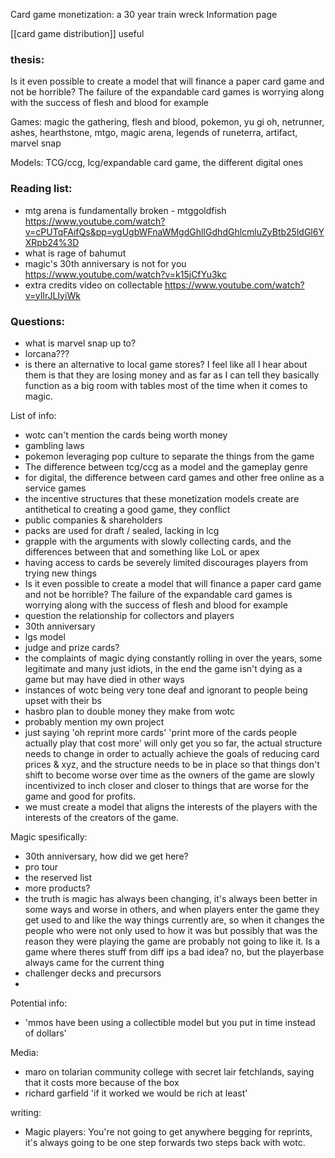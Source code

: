 Card game monetization: a 30 year train wreck
Information page

[[card game distribution]] useful


### thesis:
Is it even possible to create a model that will finance a paper card game and not be horrible? The failure of the expandable card games is worrying along with the success of flesh and blood for example

Games: magic the gathering, flesh and blood,  pokemon, yu gi oh, netrunner, ashes, hearthstone, mtgo, magic arena, legends of runeterra, artifact, marvel snap

Models: TCG/ccg, lcg/expandable card game, the different digital ones

### Reading list:
-  mtg arena is fundamentally broken - mtggoldfish https://www.youtube.com/watch?v=cPUTqFAifQs&pp=ygUgbWFnaWMgdGhlIGdhdGhlcmluZyBtb25ldGl6YXRpb24%3D
- what is rage of bahumut
- magic's 30th anniversary is not for you https://www.youtube.com/watch?v=k15jCfYu3kc
-  extra credits video on collectable https://www.youtube.com/watch?v=yIlrJLIyiWk 


### Questions:
- what is marvel snap up to?
- lorcana???
- is there an alternative to local game stores? I feel like all I hear about them is that they are losing money and as far as I can tell they basically function as a big room with tables most of the time when it comes to magic.

List of info:
- wotc can't mention the cards being worth money
- gambling laws
- pokemon leveraging pop culture to separate the things from the game
- The difference between tcg/ccg as a model and the gameplay genre
- for digital, the difference between card games and other free online as a service games
- the incentive structures that these monetization models create are antithetical to creating a good game, they conflict
- public companies & shareholders
- packs are used for draft / sealed, lacking in lcg
- grapple with the arguments with slowly collecting cards, and the differences between that and something like LoL or apex
- having access to cards be severely limited discourages players from trying new things
- Is it even possible to create a model that will finance a paper card game and not be horrible? The failure of the expandable card games is worrying along with the success of flesh and blood for example
- question the relationship for collectors and players
- 30th anniversary
- lgs model
- judge and prize cards?
- the complaints of magic dying constantly rolling in over the years, some legitimate and many just idiots, in the end the game isn't dying as a game but may have died in other ways
- instances of wotc being very tone deaf and ignorant to people being upset with their bs
- hasbro plan to double money they make from wotc
- probably mention my own project
- just saying 'oh reprint more cards' 'print more of the cards people actually play that cost more' will only get you so far, the actual structure needs to change in order to actually achieve the goals of reducing card prices & xyz, and the structure needs to be in place so that things don't shift to become worse over time as the owners of the game are slowly incentivized to inch closer and closer to things that are worse for the game and good for profits.
- we must create a model that aligns the interests of the players with the interests of the creators of the game.

Magic spesifically:
- 30th anniversary, how did we get here?
- pro tour
- the reserved list
- more products?
- the truth is magic has always been changing, it's always been better in some ways and worse in others, and when players enter the game they get used to and like the way things currently are, so when it changes the people who were not only used to how it was but possibly that was the reason they were playing the game are probably not going to like it. Is a game where theres stuff from diff ips a bad idea? no, but the playerbase always came for the current thing
- challenger decks and precursors
- 


Potential info:
- 'mmos have been using a collectible model but you put in time instead of dollars'

Media:
- maro on tolarian community college with secret lair fetchlands, saying that it costs more because of the box
- richard garfield 'if it worked we would be rich at least'

writing:
- Magic players: You're not going to get anywhere begging for reprints, it's always going to be one step forwards two steps back with wotc.
